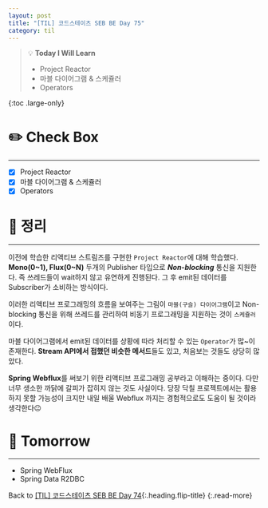 ```yaml
---
layout: post
title: "[TIL] 코드스테이츠 SEB BE Day 75"
category: til
---
```

> 💡 **Today I Will Learn**
>
> * Project Reactor
> * 마블 다이어그램 & 스케쥴러
> * Operators

{:toc .large-only}

# ✏️ Check Box
***

* [x] <label>Project Reactor</label>
* [x] <label>마블 다이어그램 & 스케쥴러</label>
* [x] <label>Operators</label>

# 📌 정리
***

이전에 학습한 리액티브 스트림즈를 구현한 `Project Reactor`에 대해 학습했다. **Mono(0~1), Flux(0~N)** 두개의 Publisher 타입으로 ***Non-blocking*** 통신을 지원한다. 즉 쓰레드들이 wait하지 않고 유연하게 진행된다. 그 후 emit된 데이터를 Subscriber가 소비하는 방식이다.

이러한 리액티브 프로그래밍의 흐름을 보여주는 그림이 `마블(구슬) 다이어그램`이고 Non-blocking 통신을 위해 쓰레드를 관리하여 비동기 프로그래밍을 지원하는 것이 `스케쥴러`이다.

마블 다이어그램에서 emit된 데이터를 상황에 따라 처리할 수 있는 `Operator`가 많~이 존재한다. **Stream API에서 접했던 비슷한 메서드**들도 있고, 처음보는 것들도 상당히 많았다.

**Spring Webflux**를 써보기 위한 리액티브 프로그래밍 공부라고 이해하는 중이다. 다만 너무 생소한 까닭에 갈피가 잡히지 않는 것도 사실이다. 당장 닥칠 프로젝트에서는 활용하지 못할 가능성이 크지만 내일 배울 Webflux 까지는 경험적으로도 도움이 될 것이라 생각한다😐

# 🎯 Tomorrow
***

* Spring WebFlux
* Spring Data R2DBC

Back to [[TIL] 코드스테이츠 SEB BE Day 74](220810-til){:.heading.flip-title}
{:.read-more}